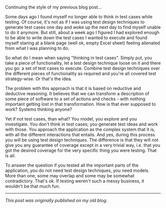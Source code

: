 <!--
.. title: Test cases, can't do 'm no more
.. slug: test-cases-cant-do-m-no-more
.. date: 2013-07-06 20:19:32 UTC+02:00
.. tags: test management, exploratory testing, test cases
.. category: software testing
.. link: 
.. description:
.. type: text
-->

Continuing the style of my previous blog post...

Some days ago I found myself no longer able to think in test cases while testing. Of course, it's not as if I was using test design techniques to generate test cases one day and woke up the next day to find myself unable to do it anymore. But still, about a week ago I figured I had explored enough to be able to write down the test cases I wanted to execute and found myself staring at a blank page (well ok, empty Excel sheet) feeling alienated from what I was planning to do.

So what do I mean when saying "thinking in test cases". Simply put, you take a piece of functionality, let a test design technique loose on it and there you go: a set of test cases to execute. Combine test design techniques over the different pieces of functionality as required and you're all covered test strategy-wise. Or that's the idea.

<!-- TEASER_END -->

The problem with this approach is that it is based on reductive and deductive reasoning. It believes that we can transform a description of some piece of software to a set of actions and checks - with nothing important getting lost in that transformation. How is that ever supposed to work? Systems thinking anyone?

Yet if not test cases, than what? You model, you explore and you investigate. You don't think in test cases; you generate test ideas and work with those. You approach the application as the complex system that it is, with all the different interactions that entails. And yes, during this process you will be using test design techniques. The difference is that they will not give you any guarantee of coverage except in a very trivial way, i.e. that you got the desired coverage for the very specific thing you were testing. That is all.

To answer the question if you tested all the important parts of the application, you do not need test design techniques, you need models. More than one, some may overlap and some may be somewhat contradictory. That's ok. If testing weren't such a messy business, it wouldn't be that much fun.

---

*This post was originally published on my old blog.*
